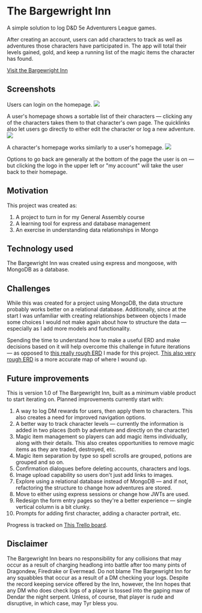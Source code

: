 # The Bargewright Inn

A simple solution to log D&D 5e Adventurers League games. 

After creating an account, users can add characters to track as well as adventures those characters have participated in. The app will total their levels gained, gold, and keep a running list of the magic items the character has found.

[Visit the Bargewright Inn](https://bargewright.herokuapp.com/)

## Screenshots

Users can login on the homepage.
![](public/images/Bargewright-login.png)

A user's homepage shows a sortable list of their characters — clicking any of the characters takes them to that character's own page. The quicklinks also let users go directly to either edit the character or log a new adventure.
![](public/images/Bargewright-user-ex.png)

A character's homepage works similarly to a user's homepage.
![](public/images/Bargewright-char-ex.png)

Options to go back are generally at the bottom of the page the user is on — but clicking the logo in the upper left or "my account" will take the user back to their homepage.

## Motivation

This project was created as:
1. A project to turn in for my General Assembly course
2. A learning tool for express and database management
3. An exercise in understanding data relationships in Mongo

## Technology used

The Bargewright Inn was created using express and mongoose, with MongoDB as a database.

## Challenges

While this was created for a project using MongoDB, the data structure probably works better on a relational database. Additionally, since at the start I was unfamiliar with creating relationships between objects I made some choices I would not make again about how to structure the data — especially as I add more models and functionality.

Spending the time to understand how to make a useful ERD and make decisions based on it will help overcome this challenge in future iterations — as opposed to [this really rough ERD](https://github.com/DigitalCharlie/bargewright/blob/main/public/images/Bargewright-erd.png) I made for this project. [This also very rough ERD](https://drive.google.com/file/d/1cA5nYG1rf8KhC6hx6PWiSZUAjHw8-YRM/view?usp=sharing) is a more accurate map of where I wound up.

## Future improvements

This is version 1.0 of The Bargewright Inn, built as a minimum viable product to start iterating on. Planned improvements currently start with:

1. A way to log DM rewards for users, then apply them to characters. This also creates a need for improved navigation options.
2. A better way to track character levels — currently the information is added in two places (both by adventure and directly on the character)
3. Magic item management so players can add magic items individually, along with their details. This also creates opportunities to remove magic items as they are traded, destroyed, etc.
4. Magic item separation by type so spell scrolls are grouped, potions are grouped and so on.
5. Confirmation dialogues before deleting accounts, characters and logs.
6. Image upload capability so users don't just add links to images.
7. Explore using a relational database instead of MongoDB — and if not, refactoring the structure to change how adventures are stored.
8. Move to either using express sessions or change how JWTs are used. 
9. Redesign the form entry pages so they're a better experience — single vertical column is a bit clunky.
10. Prompts for adding first character, adding a character portrait, etc.

Progress is tracked on [This Trello board](https://trello.com/b/EnUd1pRM/the-bargewright-inn).

## Disclaimer

The Bargewright Inn bears no responsibility for any collisions that may occur as a result of charging headlong into battle after too many pints of Dragondew, Firedrake or Evermead. Do not blame The Bargewright Inn for any squabbles that occur as a result of a DM checking your logs. Despite the record keeping service offered by the Inn, however, the Inn hopes that any DM who does check logs of a player is tossed into the gaping maw of Dendar the night serpent. Unless, of course, that player is rude and disruptive, in which case, may Tyr bless you.